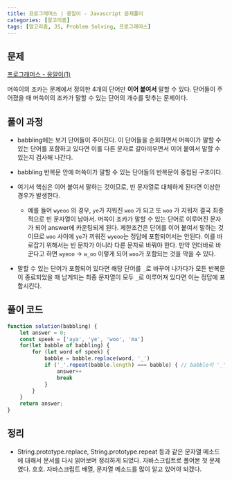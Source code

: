 ```yaml
---
title: 프로그래머스 | 옹알이 - Javascript 문제풀이
categories: [알고리즘]
tags: [알고리즘, JS, Problem Solving, 프로그래머스]
---
```


## 문제

[프로그래머스 - 옹알이(1)](https://school.programmers.co.kr/learn/courses/30/lessons/120956)

머쓱이의 조카는 문제에서 정의한 4개의 단어만 **이어 붙여서** 말할 수 있다. 단어들이 주어졌을 때 머쓱이의 조카가 말할 수 있는 단어의 개수를 맞추는 문제이다.


## 풀이 과정 
- babbling에는 보기 단어들이 주어진다. 이 단어들을 순회하면서 머쓱이가 말할 수 있는 단어를 포함하고 있다면 이를 다른 문자로 갈아끼우면서 이어 붙여서 말할 수 있는지 검사해 나간다. 
- babbling 반복문 안에 머쓱이가 말할 수 있는 단어들의 반복문이 중첩된 구조이다.
- 여기서 핵심은 이어 붙여서 말하는 것이므로, 빈 문자열로 대체하게 된다면 이상한 경우가 발생한다. 
  - 예를 들어 `wyeoo` 의 경우, `ye`가 지워진 `woo` 가 되고 또 `woo` 가 지워저 결국 최종적으로 빈 문자열이 남아서. 머쓱이 조카가 말할 수 있는 단어로 이루어진 문자가 되어 answer에 카운팅되게 된다. 제한조건은 단어를 이어 붙여서 말하는 것이므로 `woo` 사이에 `ye`가 끼워진 `wyeoo`는 정답에 포함되어서는 안된다. 이를 바로잡기 위해서는 빈 문자가 아니라 다른 문자로 바꿔야 한다. 만약 언더바로 바꾼다고 하면 `wyeoo` -> `w_oo` 이렇게 되어 `woo`가 포함되는 것을 막을 수 있다.

- 말할 수 있는 단어가 포함되어 있다면 해당 단어를 `_`로 바꾸어 나가다가 모든 반복문이 종료되었을 때 남게되는 최종 문자열이 모두 `_`로 이루어져 있다면 이는 정답에 포함시킨다.


## 풀이 코드 
```javascript 
function solution(babbling) {
    let answer = 0;
    const speek = ['aya', 'ye', 'woo', 'ma']
    for(let babble of babbling) {
        for (let word of speek) {
            babble = babble.replace(word, '_')
            if ('_'.repeat(babble.length) === babble) { // babble이 '_'으로만 이루어져 있는지 검사하는 조건
                answer++ 
                break
            }
        }
    }
    return answer;
}
```

## 정리 
- String.prototype.replace, String.prototype.repeat 등과 같은 문자열 메소드에 대해서 문서를 다시 읽어보며 정리하게 되었다. 
자바스크립트로 풀어본 첫 문제였다. 호호. 자바스크립트 배열, 문자열 메소드를 많이 알고 있어야 되겠다.